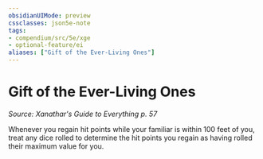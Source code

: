 ```yaml
---
obsidianUIMode: preview
cssclasses: json5e-note
tags:
- compendium/src/5e/xge
- optional-feature/ei
aliases: ["Gift of the Ever-Living Ones"]
---
```

# Gift of the Ever-Living Ones
*Source: Xanathar's Guide to Everything p. 57* 

Whenever you regain hit points while your familiar is within 100 feet of you, treat any dice rolled to determine the hit points you regain as having rolled their maximum value for you.